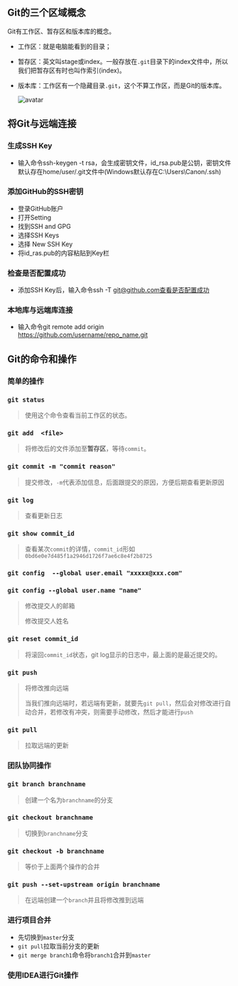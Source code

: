 ## Git的三个区域概念

Git有工作区、暂存区和版本库的概念。

- 工作区：就是电脑能看到的目录；

- 暂存区：英文叫stage或index。一般存放在`.git`目录下的index文件中，所以我们把暂存区有时也叫作索引(index)。

- 版本库：工作区有一个隐藏目录`.git`，这个不算工作区，而是Git的版本库。

  ![avatar](https://www.runoob.com/wp-content/uploads/2015/02/1352126739_7909.jpg)

## 将Git与远端连接

### 生成SSH Key
- 输入命令ssh-keygen -t rsa，会生成密钥文件，id_rsa.pub是公钥，密钥文件默认存在home/user/.git文件中(Windows默认存在C:\Users\Canon/.ssh)
### 添加GitHub的SSH密钥
- 登录GitHub账户
- 打开Setting
- 找到SSH and GPG
- 选择SSH Keys
- 选择 New SSH Key
- 将id_ras.pub的内容粘贴到Key栏
### 检查是否配置成功
- 添加SSH Key后，输入命令ssh -T git@github.com查看是否配置成功

### 本地库与远端库连接
- 输入命令git remote add origin https://github.com/username/repo_name.git

## Git的命令和操作

### 简单的操作

### `git status`

> 使用这个命令查看当前工作区的状态。

### `git add  <file>`

> 将修改后的文件添加至**暂存区**，等待`commit`。

### `git commit -m "commit reason"`

> 提交修改，`-m`代表添加信息，后面跟提交的原因，方便后期查看更新原因

### `git log`

> 查看更新日志

### `git show commit_id`

> 查看某次`commit`的详情，`commit_id`形如`0bd6e0e7d485f1a2946d1726f7ae6c8e4f2b8725`

### `git config  --global user.email "xxxxx@xxx.com"`

### `git config --global user.name "name"`

> 修改提交人的邮箱
>
> 修改提交人姓名

### `git reset commit_id`

> 将滚回`commit_id`状态，git log显示的日志中，最上面的是最近提交的。

### `git push`

> 将修改推向远端
>
> 当我们推向远端时，若远端有更新，就要先`git pull`，然后会对修改进行自动合并，若修改有冲突，则需要手动修改，然后才能进行`push`

### `git pull`

> 拉取远端的更新

### 团队协同操作

### `git branch branchname`

> 创建一个名为`branchname`的分支

### `git checkout branchname`

> 切换到`branchname`分支

### `git checkout -b branchname`

> 等价于上面两个操作的合并

### `git push --set-upstream origin branchname`

> 在远端创建一个`branch`并且将修改推到远端

### 进行项目合并

- 先切换到`master`分支
- `git pull`拉取当前分支的更新
- `git merge branch1`命令将`branch1`合并到`master`

### 使用IDEA进行Git操作

